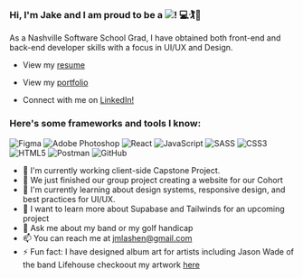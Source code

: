 ### Hi, I'm Jake and I am proud to be a ![](https://img.shields.io/badge/-Software%20Developer-blue)! 💻🏌️🎸
As a Nashville Software School Grad, I have obtained both front-end and back-end developer skills with a focus in UI/UX and Design. 

- View my [resume](https://drive.google.com/file/d/1qWfI4xuKsbo4cv1dX5e9IHmsA8XTs-Q3/view) 

- View my [portfolio](https://drive.google.com/file/d/1qWfI4xuKsbo4cv1dX5e9IHmsA8XTs-Q3/view)

- Connect with me on [LinkedIn!](https://www.linkedin.com/in/jake-lashenik/)

### Here's some frameworks and tools I know:

![Figma](https://img.shields.io/badge/figma-%23F24E1E.svg?style=for-the-badge&logo=figma&logoColor=white)
![Adobe Photoshop](https://img.shields.io/badge/adobephotoshop-%2331A8FF.svg?style=for-the-badge&logo=adobephotoshop&logoColor=white)
![React](https://img.shields.io/badge/react-%2320232a.svg?style=for-the-badge&logo=react&logoColor=%2361DAFB)
![JavaScript](https://img.shields.io/badge/javascript-%23323330.svg?style=for-the-badge&logo=javascript&logoColor=%23F7DF1E)
![SASS](https://img.shields.io/badge/SASS-hotpink.svg?style=for-the-badge&logo=SASS&logoColor=white)
![CSS3](https://img.shields.io/badge/css3-%231572B6.svg?style=for-the-badge&logo=css3&logoColor=white)
![HTML5](https://img.shields.io/badge/html5-%23E34F26.svg?style=for-the-badge&logo=html5&logoColor=white)
![Postman](https://img.shields.io/badge/Postman-FF6C37?style=for-the-badge&logo=postman&logoColor=white)
![GitHub](https://img.shields.io/badge/github-%23121011.svg?style=for-the-badge&logo=github&logoColor=white)


- 🔭 I'm currently working client-side Capstone Project.
- 🌱 We just finished our group project creating a website for our Cohort
- 👯 I'm currently learning about design systems, responsive design, and best practices for UI/UX. 
- 🤔 I want to learn more about Supabase and Tailwinds for an upcoming project
- 💬 Ask me about my band or my golf handicap
- 📫 You can reach me at [jmlashen@gmail.com](@jmlashen@gmail.com)
- ⚡ Fun fact: I have designed album art for artists including Jason Wade of the band Lifehouse
checkoout my artwork [here](https://www.instagram.com/jake_diggity/)
